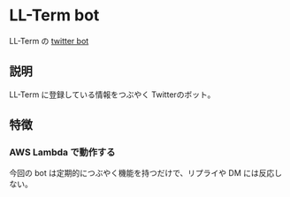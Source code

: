 # LL-Term bot
LL-Term の [twitter bot](https://twitter.com/LLTerm_jp) 

## 説明
LL-Term に登録している情報をつぶやく Twitterのボット。


## 特徴

### AWS Lambda で動作する

今回の bot は定期的につぶやく機能を持つだけで、リプライや DM には反応しない。  
